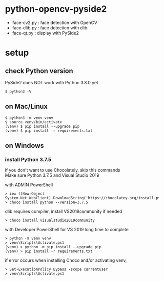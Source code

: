 # python-opencv-pyside2

* face-cv2.py : face detection with OpenCV
* face-dlib.py : face detection with dlib
* face-qt.py : display with PySide2

# setup

## check Python version

PySide2 does NOT work with Python 3.8.0 yet 

```
$ python3 -V
```

## on Mac/Linux

```
$ python3 -m venv venv
$ source venv/bin/activate
(venv) $ pip install --upgrade pip
(venv) $ pip install -r requirements.txt
```

## on Windows

### install Python 3.7.5

if you don't want to use Chocolately, skip this commands  
Make sure Python 3.7.5 and Visual Studio 2019 

with ADMIN PowerShell 
```
> iex ((New-Object System.Net.WebClient).DownloadString('https://chocolatey.org/install.ps1'))
> choco install python --version=3.7.5
```

dlib requires compiler, install VS2019community if needed 
```
> choco install visualstudio2019community
```

with Developer PowerShell for VS 2019 
long time to complete 
```
> python -m venv venv
> venv\Scripts\Activate.ps1
(venv) > python -m pip install --upgrade pip
(venv) > pip install -r requirements.txt
```

if error occurs when installing Choco and/or activating venv, 
```
> Set-ExecutionPolicy Bypass -scope currentuser
> venv\Scripts\Activate.ps1
```
